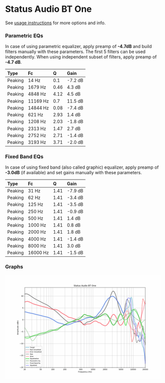 # Status Audio BT One
See [usage instructions](https://github.com/jaakkopasanen/AutoEq#usage) for more options and info.

### Parametric EQs
In case of using parametric equalizer, apply preamp of **-4.7dB** and build filters manually
with these parameters. The first 5 filters can be used independently.
When using independent subset of filters, apply preamp of **-4.7 dB**.

| Type    | Fc       |    Q | Gain    |
|:--------|:---------|:-----|:--------|
| Peaking | 14 Hz    | 0.1  | -7.2 dB |
| Peaking | 1679 Hz  | 0.46 | 4.3 dB  |
| Peaking | 4848 Hz  | 4.12 | 4.5 dB  |
| Peaking | 11169 Hz | 0.7  | 11.5 dB |
| Peaking | 14844 Hz | 0.08 | -7.4 dB |
| Peaking | 621 Hz   | 2.93 | 1.4 dB  |
| Peaking | 1208 Hz  | 2.03 | -1.8 dB |
| Peaking | 2313 Hz  | 1.47 | 2.7 dB  |
| Peaking | 2752 Hz  | 2.71 | -1.4 dB |
| Peaking | 3193 Hz  | 3.71 | -2.0 dB |

### Fixed Band EQs
In case of using fixed band (also called graphic) equalizer, apply preamp of **-3.0dB**
(if available) and set gains manually with these parameters.

| Type    | Fc       |    Q | Gain    |
|:--------|:---------|:-----|:--------|
| Peaking | 31 Hz    | 1.41 | -7.9 dB |
| Peaking | 62 Hz    | 1.41 | -3.4 dB |
| Peaking | 125 Hz   | 1.41 | -3.5 dB |
| Peaking | 250 Hz   | 1.41 | -0.9 dB |
| Peaking | 500 Hz   | 1.41 | 1.4 dB  |
| Peaking | 1000 Hz  | 1.41 | 0.8 dB  |
| Peaking | 2000 Hz  | 1.41 | 1.8 dB  |
| Peaking | 4000 Hz  | 1.41 | -1.4 dB |
| Peaking | 8000 Hz  | 1.41 | 3.0 dB  |
| Peaking | 16000 Hz | 1.41 | -1.5 dB |

### Graphs
![](./Status%20Audio%20BT%20One.png)